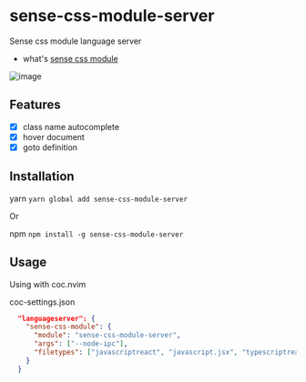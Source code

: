 # sense-css-module-server

Sense css module language server

- what's [sense css module](https://github.com/solidjs-sense/vite-plugin-sense-css-module)

![image](https://user-images.githubusercontent.com/5492542/192134513-17a9d4b4-c402-4174-98a5-30510d4b6c59.png)


## Features

- [x] class name autocomplete
- [x] hover document
- [x] goto definition

## Installation

yarn `yarn global add sense-css-module-server`

Or

npm `npm install -g sense-css-module-server`

## Usage

Using with coc.nvim

coc-settings.json

``` json
  "languageserver": {
    "sense-css-module": {
      "module": "sense-css-module-server",
      "args": ["--node-ipc"],
      "filetypes": ["javascriptreact", "javascript.jsx", "typescriptreact", "typescript.tsx", "css", "scss", "less"]
    }
  }
```
